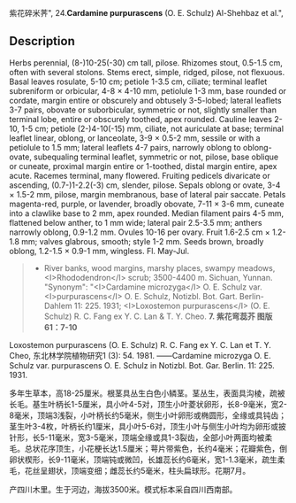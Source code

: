 紫花碎米荠",
24.**Cardamine purpurascens** (O. E. Schulz) Al-Shehbaz et al.",

## Description
Herbs perennial, (8-)10-25(-30) cm tall, pilose. Rhizomes stout, 0.5-1.5 cm, often with several stolons. Stems erect, simple, ridged, pilose, not flexuous. Basal leaves rosulate, 5-10 cm; petiole 1-3.5 cm, ciliate; terminal leaflet subreniform or orbicular, 4-8 × 4-10 mm, petiolule 1-3 mm, base rounded or cordate, margin entire or obscurely and obtusely 3-5-lobed; lateral leaflets 3-7 pairs, obovate or suborbicular, symmetric or not, slightly smaller than terminal lobe, entire or obscurely toothed, apex rounded. Cauline leaves 2-10, 1-5 cm; petiole (2-)4-10(-15) mm, ciliate, not auriculate at base; terminal leaflet linear, oblong, or lanceolate, 3-9 × 0.5-2 mm, sessile or with a petiolule to 1.5 mm; lateral leaflets 4-7 pairs, narrowly oblong to oblong-ovate, subequaling terminal leaflet, symmetric or not, pilose, base oblique or cuneate, proximal margin entire or 1-toothed, distal margin entire, apex acute. Racemes terminal, many flowered. Fruiting pedicels divaricate or ascending, (0.7-)1-2.2(-3) cm, slender, pilose. Sepals oblong or ovate, 3-4 × 1.5-2 mm, pilose, margin membranous, base of lateral pair saccate. Petals magenta-red, purple, or lavender, broadly obovate, 7-11 × 3-6 mm, cuneate into a clawlike base to 2 mm, apex rounded. Median filament pairs 4-5 mm, flattened below anther, to 1 mm wide; lateral pair 2.5-3.5 mm; anthers narrowly oblong, 0.9-1.2 mm. Ovules 10-16 per ovary. Fruit 1.6-2.5 cm × 1.2-1.8 mm; valves glabrous, smooth; style 1-2 mm. Seeds brown, broadly oblong, 1.2-1.5 × 0.9-1 mm, wingless. Fl. May-Jul.

> * River banks, wood margins, marshy places, swampy meadows, &lt;I&gt;Rhododendron&lt;/I&gt; scrub; 3500-4400 m. Sichuan, Yunnan.
  "Synonym": "&lt;I&gt;Cardamine microzyga&lt;/I&gt; O. E. Schulz var. &lt;I&gt;purpurascens&lt;/I&gt; O. E. Schulz, Notizbl. Bot. Gart. Berlin-Dahlem 11: 225. 1931; &lt;I&gt;Loxostemon purpurascens&lt;/I&gt; (O. E. Schulz) R. C. Fang ex Y. C. Lan &amp; T. Y. Cheo.
**7. 紫花弯蕊芥 图版61：7-10**

Loxostemon purpurascens (O. E. Schulz) R. C. Fang ex Y. C. Lan et T. Y. Cheo, 东北林学院植物研究1 (3): 54. 1981. ——Cardamine microzyga O. E. Schulz var. purpurascens O. E. Schulz in Notizbl. Bot. Gar. Berlin. 11: 225. 1931.

多年生草本，高18-25厘米。根茎具丛生白色小鳞茎。茎丛生，表面具沟棱，疏被长毛。基生叶柄长1-5厘米，具小叶4-5对，顶生小叶菱状卵形，长8-9毫米，宽2-8毫米，顶端3浅裂，小叶柄长约5毫米，侧生小叶卵形或椭圆形，全缘或具钝齿；茎生叶3-4枚，叶柄长约1厘米，具小叶5-6对，顶生小叶与侧生小叶均为卵形或披针形，长5-11毫米，宽3-5毫米，顶端全缘或具1-3裂齿，全部小叶两面均被柔毛。总状花序顶生，小花梗长达1.5厘米；萼片带紫色，长约4毫米；花瓣紫色，倒卵状楔形，长9-11毫米，顶端钝或微凹，长雄蕊长约6毫米，宽1-1.3毫米，疏生柔毛，花丝呈翅状，顶端变细；雌蕊长约5毫米，柱头扁球形。花期7月。

产四川木里。生于河边，海拔3500米。模式标本采自四川西南部。
